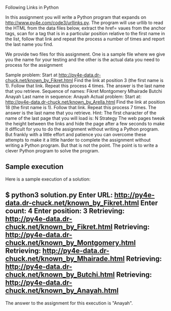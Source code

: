 Following Links in Python

In this assignment you will write a Python program that expands on http://www.py4e.com/code3/urllinks.py. The program will use urllib to read the HTML from the data files below, extract the href= vaues from the anchor tags, scan for a tag that is in a particular position relative to the first name in the list, follow that link and repeat the process a number of times and report the last name you find.

We provide two files for this assignment. One is a sample file where we give you the name for your testing and the other is the actual data you need to process for the assignment

Sample problem: Start at http://py4e-data.dr-chuck.net/known_by_Fikret.html
Find the link at position 3 (the first name is 1). Follow that link. Repeat this process 4 times. The answer is the last name that you retrieve.
Sequence of names: Fikret Montgomery Mhairade Butchi Anayah
Last name in sequence: Anayah
Actual problem: Start at: http://py4e-data.dr-chuck.net/known_by_Arella.html
Find the link at position 18 (the first name is 1). Follow that link. Repeat this process 7 times. The answer is the last name that you retrieve.
Hint: The first character of the name of the last page that you will load is: N
Strategy
The web pages tweak the height between the links and hide the page after a few seconds to make it difficult for you to do the assignment without writing a Python program. But frankly with a little effort and patience you can overcome these attempts to make it a little harder to complete the assignment without writing a Python program. But that is not the point. The point is to write a clever Python program to solve the program.

Sample execution
---------------------------------------------------------------------
Here is a sample execution of a solution:

$ python3 solution.py
Enter URL: http://py4e-data.dr-chuck.net/known_by_Fikret.html
Enter count: 4
Enter position: 3
Retrieving: http://py4e-data.dr-chuck.net/known_by_Fikret.html
Retrieving: http://py4e-data.dr-chuck.net/known_by_Montgomery.html
Retrieving: http://py4e-data.dr-chuck.net/known_by_Mhairade.html
Retrieving: http://py4e-data.dr-chuck.net/known_by_Butchi.html
Retrieving: http://py4e-data.dr-chuck.net/known_by_Anayah.html
----------------------------------------------------------------------
The answer to the assignment for this execution is "Anayah".